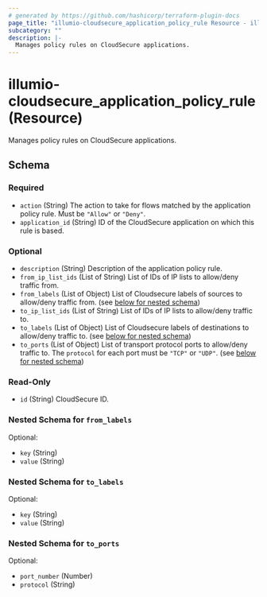 ```yaml
---
# generated by https://github.com/hashicorp/terraform-plugin-docs
page_title: "illumio-cloudsecure_application_policy_rule Resource - illumio-cloudsecure"
subcategory: ""
description: |-
  Manages policy rules on CloudSecure applications.
---
```


# illumio-cloudsecure_application_policy_rule (Resource)

Manages policy rules on CloudSecure applications.



<!-- schema generated by tfplugindocs -->
## Schema

### Required

- `action` (String) The action to take for flows matched by the application policy rule. Must be `"Allow"` or `"Deny"`.
- `application_id` (String) ID of the CloudSecure application on which this rule is based.

### Optional

- `description` (String) Description of the application policy rule.
- `from_ip_list_ids` (List of String) List of IDs of IP lists to allow/deny traffic from.
- `from_labels` (List of Object) List of Cloudsecure labels of sources to allow/deny traffic from. (see [below for nested schema](#nestedatt--from_labels))
- `to_ip_list_ids` (List of String) List of IDs of IP lists to allow/deny traffic to.
- `to_labels` (List of Object) List of Cloudsecure labels of destinations to allow/deny traffic to. (see [below for nested schema](#nestedatt--to_labels))
- `to_ports` (List of Object) List of transport protocol ports to allow/deny traffic to. The `protocol` for each port must be `"TCP"` or `"UDP"`. (see [below for nested schema](#nestedatt--to_ports))

### Read-Only

- `id` (String) CloudSecure ID.

<a id="nestedatt--from_labels"></a>
### Nested Schema for `from_labels`

Optional:

- `key` (String)
- `value` (String)


<a id="nestedatt--to_labels"></a>
### Nested Schema for `to_labels`

Optional:

- `key` (String)
- `value` (String)


<a id="nestedatt--to_ports"></a>
### Nested Schema for `to_ports`

Optional:

- `port_number` (Number)
- `protocol` (String)
